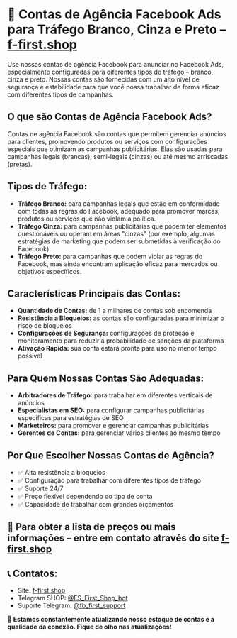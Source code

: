 # 📡 Contas de Agência Facebook Ads para Tráfego Branco, Cinza e Preto – [f-first.shop](https://f-first.shop/en)

Use nossas contas de agência Facebook para anunciar no Facebook Ads, especialmente configuradas para diferentes tipos de tráfego – branco, cinza e preto. Nossas contas são fornecidas com um alto nível de segurança e estabilidade para que você possa trabalhar de forma eficaz com diferentes tipos de campanhas.

## O que são Contas de Agência Facebook Ads?  
Contas de agência Facebook são contas que permitem gerenciar anúncios para clientes, promovendo produtos ou serviços com configurações especiais que otimizam as campanhas publicitárias. Elas são usadas para campanhas legais (brancas), semi-legais (cinzas) ou até mesmo arriscadas (pretas).

## Tipos de Tráfego:
- **Tráfego Branco:** para campanhas legais que estão em conformidade com todas as regras do Facebook, adequado para promover marcas, produtos ou serviços que não violam a política.
- **Tráfego Cinza:** para campanhas publicitárias que podem ter elementos questionáveis ou operam em áreas "cinzas" (por exemplo, algumas estratégias de marketing que podem ser submetidas à verificação do Facebook).
- **Tráfego Preto:** para campanhas que podem violar as regras do Facebook, mas ainda encontram aplicação eficaz para mercados ou objetivos específicos.

## Características Principais das Contas:
- **Quantidade de Contas:** de 1 a milhares de contas sob encomenda
- **Resistência a Bloqueios:** as contas são configuradas para minimizar o risco de bloqueios
- **Configurações de Segurança:** configurações de proteção e monitoramento para reduzir a probabilidade de sanções da plataforma
- **Ativação Rápida:** sua conta estará pronta para uso no menor tempo possível

## Para Quem Nossas Contas São Adequadas:
- **Arbitradores de Tráfego:** para trabalhar em diferentes verticais de anúncios
- **Especialistas em SEO:** para configurar campanhas publicitárias específicas para estratégias de SEO
- **Marketeiros:** para promover e gerenciar campanhas publicitárias
- **Gerentes de Contas:** para gerenciar vários clientes ao mesmo tempo

## Por Que Escolher Nossas Contas de Agência?
- ✅ Alta resistência a bloqueios
- ✅ Configuração para trabalhar com diferentes tipos de tráfego
- ✅ Suporte 24/7
- ✅ Preço flexível dependendo do tipo de conta
- ✅ Capacidade de trabalhar com grandes orçamentos

## 💬 Para obter a lista de preços ou mais informações – entre em contato através do site [f-first.shop](https://f-first.shop/en)

## 📞 Contatos:
- Site: [f-first.shop](https://f-first.shop/en)
- Telegram SHOP: [@FS_First_Shop_bot](https://t.me/FS_First_Shop_bot)
- Suporte Telegram: [@fb_first_support](https://t.me/fb_first_support)

🔔 **Estamos constantemente atualizando nosso estoque de contas e a qualidade da conexão. Fique de olho nas atualizações!**

